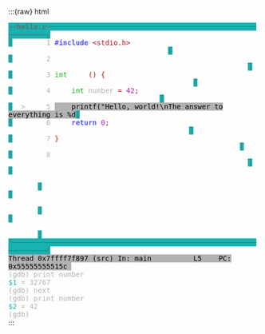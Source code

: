 :::{raw} html
<div class="highlight-default notranslate"><div class="highlight">
<span style="font-family:monospace"><span style="font-weight:bold;color:#686868;background-color:#18b2b2;">┌─hello.c───────────────────────────────────────────────────────────┐</span><span style="color:#b2b2b2;">
</span><br><span style="font-weight:bold;color:#686868;background-color:#18b2b2;">│</span><span style="color:#b2b2b2;"> &#160;&#160;&#160;&#160;&#160;&#160;&#160;</span><span style="color:#b2b2b2;">1 </span><span style="font-weight:bold;color:#5454ff;">#include</span><span style="color:#b2b2b2;"> </span><span style="color:#b21818;">&lt;stdio.h&gt;</span><span style="color:#b2b2b2;"> &#160;&#160;&#160;&#160;&#160;&#160;&#160;&#160;&#160;&#160;&#160;&#160;&#160;&#160;&#160;&#160;&#160;&#160;&#160;&#160;&#160;&#160;&#160;&#160;&#160;&#160;&#160;&#160;&#160;&#160;&#160;&#160;&#160;&#160;&#160;&#160;&#160;&#160;</span><span style="font-weight:bold;color:#686868;background-color:#18b2b2;">│</span><span style="color:#b2b2b2;">
</span><br><span style="font-weight:bold;color:#686868;background-color:#18b2b2;">│</span><span style="color:#b2b2b2;"> &#160;&#160;&#160;&#160;&#160;&#160;&#160;</span><span style="color:#b2b2b2;">2</span><span style="color:#b2b2b2;"> &#160;&#160;&#160;&#160;&#160;&#160;&#160;&#160;&#160;&#160;&#160;&#160;&#160;&#160;&#160;&#160;&#160;&#160;&#160;&#160;&#160;&#160;&#160;&#160;&#160;&#160;&#160;&#160;&#160;&#160;&#160;&#160;&#160;&#160;&#160;&#160;&#160;&#160;&#160;&#160;&#160;&#160;&#160;&#160;&#160;&#160;&#160;&#160;&#160;&#160;&#160;&#160;&#160;&#160;&#160;&#160;&#160;</span><span style="font-weight:bold;color:#686868;background-color:#18b2b2;">│</span><span style="color:#b2b2b2;">
</span><br><span style="font-weight:bold;color:#686868;background-color:#18b2b2;">│</span><span style="color:#b2b2b2;"> &#160;&#160;&#160;&#160;&#160;&#160;&#160;</span><span style="color:#b2b2b2;">3 </span><span style="color:#18b218;">int</span><span style="color:#b2b2b2;"> </span><span style="font-weight:bold;color:#ffffff;">main</span><span style="color:#b21818;">()</span><span style="color:#b2b2b2;"> </span><span style="color:#b21818;">{</span><span style="color:#b2b2b2;"> &#160;&#160;&#160;&#160;&#160;&#160;&#160;&#160;&#160;&#160;&#160;&#160;&#160;&#160;&#160;&#160;&#160;&#160;&#160;&#160;&#160;&#160;&#160;&#160;&#160;&#160;&#160;&#160;&#160;&#160;&#160;&#160;&#160;&#160;&#160;&#160;&#160;&#160;&#160;&#160;&#160;&#160;&#160;&#160;</span><span style="font-weight:bold;color:#686868;background-color:#18b2b2;">│</span><span style="color:#b2b2b2;">
</span><br><span style="font-weight:bold;color:#686868;background-color:#18b2b2;">│</span><span style="color:#b2b2b2;"> &#160;&#160;&#160;&#160;&#160;&#160;&#160;</span><span style="color:#b2b2b2;">4 &#160;&#160;&#160;&#160;</span><span style="color:#18b218;">int</span><span style="color:#b2b2b2;"> number </span><span style="color:#b21818;">=</span><span style="color:#b2b2b2;"> </span><span style="color:#b218b2;">42</span><span style="color:#b21818;">;</span><span style="color:#b2b2b2;"> &#160;&#160;&#160;&#160;&#160;&#160;&#160;&#160;&#160;&#160;&#160;&#160;&#160;&#160;&#160;&#160;&#160;&#160;&#160;&#160;&#160;&#160;&#160;&#160;&#160;&#160;&#160;&#160;&#160;&#160;&#160;&#160;&#160;&#160;&#160;&#160;</span><span style="font-weight:bold;color:#686868;background-color:#18b2b2;">│</span><span style="color:#b2b2b2;">
</span><br><span style="font-weight:bold;color:#686868;background-color:#18b2b2;">│</span><span style="color:#b2b2b2;"> &#160;&gt; &#160;&#160;&#160;&#160;5 </span><span style="color:#000000;background-color:#b2b2b2;">&#160;&#160;&#160;&#160;printf("Hello, world!\nThe answer to everything is %d</span><span style="font-weight:bold;color:#686868;background-color:#18b2b2;">│</span><span style="color:#b2b2b2;">
</span><br><span style="font-weight:bold;color:#686868;background-color:#18b2b2;">│</span><span style="color:#b2b2b2;"> &#160;&#160;&#160;&#160;&#160;&#160;&#160;</span><span style="color:#b2b2b2;">6 &#160;&#160;&#160;&#160;</span><span style="font-weight:bold;color:#5454ff;">return</span><span style="color:#b2b2b2;"> </span><span style="color:#b218b2;">0</span><span style="color:#b21818;">;</span><span style="color:#b2b2b2;"> &#160;&#160;&#160;&#160;&#160;&#160;&#160;&#160;&#160;&#160;&#160;&#160;&#160;&#160;&#160;&#160;&#160;&#160;&#160;&#160;&#160;&#160;&#160;&#160;&#160;&#160;&#160;&#160;&#160;&#160;&#160;&#160;&#160;&#160;&#160;&#160;&#160;&#160;&#160;&#160;&#160;&#160;&#160;</span><span style="font-weight:bold;color:#686868;background-color:#18b2b2;">│</span><span style="color:#b2b2b2;">
</span><br><span style="font-weight:bold;color:#686868;background-color:#18b2b2;">│</span><span style="color:#b2b2b2;"> &#160;&#160;&#160;&#160;&#160;&#160;&#160;</span><span style="color:#b2b2b2;">7 </span><span style="color:#b21818;">}</span><span style="color:#b2b2b2;"> &#160;&#160;&#160;&#160;&#160;&#160;&#160;&#160;&#160;&#160;&#160;&#160;&#160;&#160;&#160;&#160;&#160;&#160;&#160;&#160;&#160;&#160;&#160;&#160;&#160;&#160;&#160;&#160;&#160;&#160;&#160;&#160;&#160;&#160;&#160;&#160;&#160;&#160;&#160;&#160;&#160;&#160;&#160;&#160;&#160;&#160;&#160;&#160;&#160;&#160;&#160;&#160;&#160;&#160;&#160;</span><span style="font-weight:bold;color:#686868;background-color:#18b2b2;">│</span><span style="color:#b2b2b2;">
</span><br><span style="font-weight:bold;color:#686868;background-color:#18b2b2;">│</span><span style="color:#b2b2b2;"> &#160;&#160;&#160;&#160;&#160;&#160;&#160;</span><span style="color:#b2b2b2;">8</span><span style="color:#b2b2b2;"> &#160;&#160;&#160;&#160;&#160;&#160;&#160;&#160;&#160;&#160;&#160;&#160;&#160;&#160;&#160;&#160;&#160;&#160;&#160;&#160;&#160;&#160;&#160;&#160;&#160;&#160;&#160;&#160;&#160;&#160;&#160;&#160;&#160;&#160;&#160;&#160;&#160;&#160;&#160;&#160;&#160;&#160;&#160;&#160;&#160;&#160;&#160;&#160;&#160;&#160;&#160;&#160;&#160;&#160;&#160;&#160;&#160;</span><span style="font-weight:bold;color:#686868;background-color:#18b2b2;">│</span><span style="color:#b2b2b2;">
</span><br><span style="font-weight:bold;color:#686868;background-color:#18b2b2;">│</span><span style="color:#b2b2b2;"> &#160;&#160;&#160;&#160;&#160;&#160;&#160;&#160;&#160;&#160;&#160;&#160;&#160;&#160;&#160;&#160;&#160;&#160;&#160;&#160;&#160;&#160;&#160;&#160;&#160;&#160;&#160;&#160;&#160;&#160;&#160;&#160;&#160;&#160;&#160;&#160;&#160;&#160;&#160;&#160;&#160;&#160;&#160;&#160;&#160;&#160;&#160;&#160;&#160;&#160;&#160;&#160;&#160;&#160;&#160;&#160;&#160;&#160;&#160;&#160;&#160;&#160;&#160;&#160;&#160;&#160;</span><span style="font-weight:bold;color:#686868;background-color:#18b2b2;">│</span><span style="color:#b2b2b2;">
</span><br><span style="font-weight:bold;color:#686868;background-color:#18b2b2;">│</span><span style="color:#b2b2b2;"> &#160;&#160;&#160;&#160;&#160;&#160;&#160;&#160;&#160;&#160;&#160;&#160;&#160;&#160;&#160;&#160;&#160;&#160;&#160;&#160;&#160;&#160;&#160;&#160;&#160;&#160;&#160;&#160;&#160;&#160;&#160;&#160;&#160;&#160;&#160;&#160;&#160;&#160;&#160;&#160;&#160;&#160;&#160;&#160;&#160;&#160;&#160;&#160;&#160;&#160;&#160;&#160;&#160;&#160;&#160;&#160;&#160;&#160;&#160;&#160;&#160;&#160;&#160;&#160;&#160;&#160;</span><span style="font-weight:bold;color:#686868;background-color:#18b2b2;">│</span><span style="color:#b2b2b2;">
</span><br><span style="font-weight:bold;color:#686868;background-color:#18b2b2;">│</span><span style="color:#b2b2b2;"> &#160;&#160;&#160;&#160;&#160;&#160;&#160;&#160;&#160;&#160;&#160;&#160;&#160;&#160;&#160;&#160;&#160;&#160;&#160;&#160;&#160;&#160;&#160;&#160;&#160;&#160;&#160;&#160;&#160;&#160;&#160;&#160;&#160;&#160;&#160;&#160;&#160;&#160;&#160;&#160;&#160;&#160;&#160;&#160;&#160;&#160;&#160;&#160;&#160;&#160;&#160;&#160;&#160;&#160;&#160;&#160;&#160;&#160;&#160;&#160;&#160;&#160;&#160;&#160;&#160;&#160;</span><span style="font-weight:bold;color:#686868;background-color:#18b2b2;">│</span><span style="color:#b2b2b2;">
</span><br><span style="font-weight:bold;color:#686868;background-color:#18b2b2;">└───────────────────────────────────────────────────────────────────┘</span><span style="color:#b2b2b2;">
</span><br><span style="color:#000000;background-color:#b2b2b2;">Thread 0x7ffff7f897 (src) In: main &#160;&#160;&#160;&#160;&#160;&#160;&#160;&#160;&#160;L5 &#160;&#160;&#160;PC: 0x55555555515c </span><span style="color:#b2b2b2;">&#160;</span><br><span style="color:#b2b2b2;">(gdb) print number</span><span style="color:#b2b2b2;">
</span><br><span style="color:#18b2b2;">$1</span><span style="color:#b2b2b2;"> = 32767</span><span style="color:#b2b2b2;">
</span><br><span style="color:#b2b2b2;">(gdb) next</span><span style="color:#b2b2b2;">
</span><br><span style="color:#b2b2b2;">(gdb) print number</span><span style="color:#b2b2b2;">
</span><br><span style="color:#18b2b2;">$2</span><span style="color:#b2b2b2;"> = 42</span><span style="color:#b2b2b2;">
</span><br><span style="color:#b2b2b2;">(gdb)</span><span style="color:#b2b2b2;">
</span>
<br></span></div></div>
:::
